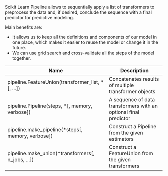 Scikit Learn Pipeline allows to sequentially apply a list of transformers to preprocess the data and, if desired, 
conclude the sequence with a final predictor for predictive modeling.

Main benefits are:
* It allows us to keep all the definitions and components of our model in one place, which makes it easier to reuse the model or change it in the future.
* We can use grid search and cross-validate all the steps of the model together.

| Name | Description |
| --- | --- |
| pipeline.FeatureUnion(transformer_list, *[, ...]) | Concatenates results of multiple transformer objects |
| pipeline.Pipeline(steps, *[, memory, verbose]) | A sequence of data transformers with an optional final predictor |
| pipeline.make_pipeline(*steps[, memory, verbose]) | Construct a Pipeline from the given estimators |
| pipeline.make_union(*transformers[, n_jobs, ...]) | Construct a FeatureUnion from the given transformers |


